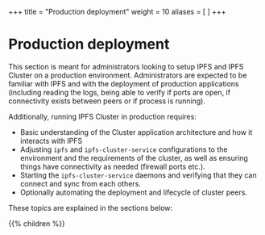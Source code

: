 +++
title = "Production deployment"
weight = 10
aliases = [
]
+++

# Production deployment

This section is meant for administrators looking to setup IPFS and IPFS Cluster on a production environment. Administrators are expected to be familiar with IPFS and with the deployment of production applications (including reading the logs, being able to verify if ports are open, if connectivity exists between peers or if process is running).

Additionally, running IPFS Cluster in production requires:

* Basic understanding of the Cluster application architecture and how it interacts with IPFS
* Adjusting `ipfs` and `ipfs-cluster-service` configurations to the environment and the requirements of the cluster, as well as ensuring things have connectivity as needed (firewall ports etc.).
* Starting the `ipfs-cluster-service` daemons and verifying that they can connect and sync from each others.
* Optionally automating the deployment and lifecycle of cluster peers.

These topics are explained in the sections below:

{{% children %}}
